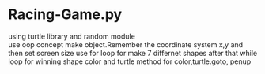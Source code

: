 # Racing-Game.py
using turtle library and random module  <br>
use oop concept make object.Remember the coordinate system x,y and then set screen size use for loop for make 7 differnet shapes after that while loop for winning shape color and turtle method for color,turtle.goto, penup 

